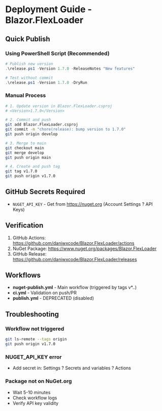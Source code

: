 # Deployment Guide - Blazor.FlexLoader

## Quick Publish

### Using PowerShell Script (Recommended)

```powershell
# Publish new version
.\release.ps1 -Version 1.7.0 -ReleaseNotes "New features"

# Test without commit
.\release.ps1 -Version 1.7.0 -DryRun
```

### Manual Process

```bash
# 1. Update version in Blazor.FlexLoader.csproj
# <Version>1.7.0</Version>

# 2. Commit and push
git add Blazor.FlexLoader.csproj
git commit -m "chore(release): bump version to 1.7.0"
git push origin develop

# 3. Merge to main
git checkout main
git merge develop
git push origin main

# 4. Create and push tag
git tag v1.7.0
git push origin v1.7.0
```

## GitHub Secrets Required

- `NUGET_API_KEY` - Get from https://nuget.org (Account Settings ? API Keys)

## Verification

1. GitHub Actions: https://github.com/daniwxcode/Blazor.FlexLoader/actions
2. NuGet Package: https://www.nuget.org/packages/Blazor.FlexLoader
3. GitHub Release: https://github.com/daniwxcode/Blazor.FlexLoader/releases

## Workflows

- **nuget-publish.yml** - Main workflow (triggered by tags v*.*.*)
- **ci.yml** - Validation on push/PR
- **publish.yml** - DEPRECATED (disabled)

## Troubleshooting

### Workflow not triggered
```bash
git ls-remote --tags origin
git push origin v1.7.0
```

### NUGET_API_KEY error
- Add secret in: Settings ? Secrets and variables ? Actions

### Package not on NuGet.org
- Wait 5-10 minutes
- Check workflow logs
- Verify API key validity
